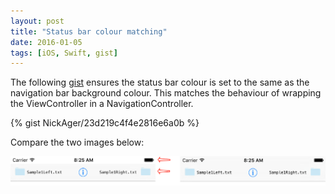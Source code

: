 ```yaml
---
layout: post
title: "Status bar colour matching"
date: 2016-01-05
tags: [iOS, Swift, gist]
---
```

The following [gist](https://gist.github.com/NickAger/23d219c4f4e2816e6a0b) ensures the status bar colour is set to the same as the navigation bar background colour. This matches the behaviour of wrapping the ViewController in a NavigationController.

{% gist NickAger/23d219c4f4e2816e6a0b %}

Compare the two images below:

![](/images/blog/faking-uinavigationcontroller/fakingUINavigationController.png)
